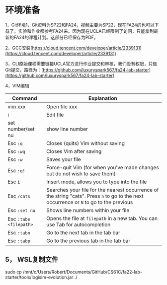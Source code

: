 # 环境准备

1，Git环境1，Git资料为SP22和FA24，视频主要为SP22，现在FA24的也可以下载了。实验和作业都参考FA24来。因为现在UCLA已经限制了访问，只能拿到最新的FA24的课程计划。这部分已经保存为PDF。

2，GCC安装​[https://cloud.tencent.com/developer/article/2339131](https://cloud.tencent.com/developer/article/2339131)​

3，CLI原始课程需要链接UCLA官方进行作业提交和审核，我们没有权限，只做Git提交，路径为：​[https://github.com/luxuryspark567/fa24-lab-starter](https://github.com/luxuryspark567/fa24-lab-starter)​

4，VIM编辑

| Command                | Explanation                                                                                                                             |
| ---------------------- | --------------------------------------------------------------------------------------------------------------------------------------- |
| vim xxx                | Open file xxx                                                                                                                           |
| i                      | Edit file                                                                                                                               |
| set number/set nu      | show line number                                                                                                                        |
| Esc `:q`               | Closes (quits) Vim without saving                                                                                                       |
| Esc `:wq`              | Closes Vim after saving                                                                                                                 |
| Esc `:w`               | Saves your file                                                                                                                         |
| Esc `:q!`              | Force-quit Vim (for when you've made changes but do not wish to save them)                                                              |
| Esc `i`                | Insert mode, allows you to type into the file                                                                                           |
| Esc `/cats`            | Searches your file for the nearest occurrence of the string "cats". Press `n` to go to the next occurrence or `N` to go to the previous |
| Esc `:set nu`          | Shows line numbers within your file                                                                                                     |
| Esc `:tabe <filepath>` | Opens the file at `filepath` in a new tab. You can use Tab for autocompletion                                                           |
| Esc `:tabn`            | Go to the next tab in the tab bar                                                                                                       |
| Esc `:tabp`            | Go to the previous tab in the tab bar                                                                                                   |

## 5， WSL复制文件

sudo cp /mnt/c/Users/Robert/Documents/GitHub/CS61C/fa22-lab-starter/tools/logisim-evolution.jar ./
